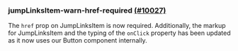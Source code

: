 ### jumpLinksItem-warn-href-required [(#10027)](https://github.com/patternfly/patternfly-react/pull/10027)

The `href` prop on JumpLinksItem is now required. Additionally, the markup for JumpLinksItem and the typing of the `onClick` property has been updated as it now uses our Button component internally.
